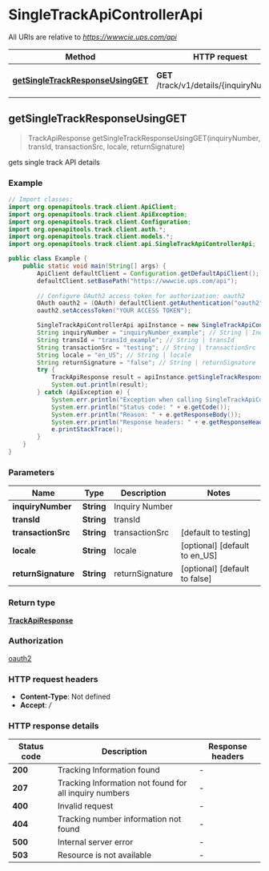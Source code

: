 # SingleTrackApiControllerApi

All URIs are relative to *https://wwwcie.ups.com/api*

| Method | HTTP request | Description |
|------------- | ------------- | -------------|
| [**getSingleTrackResponseUsingGET**](SingleTrackApiControllerApi.md#getSingleTrackResponseUsingGET) | **GET** /track/v1/details/{inquiryNumber} | gets single track API details |



## getSingleTrackResponseUsingGET

> TrackApiResponse getSingleTrackResponseUsingGET(inquiryNumber, transId, transactionSrc, locale, returnSignature)

gets single track API details

### Example

```java
// Import classes:
import org.openapitools.track.client.ApiClient;
import org.openapitools.track.client.ApiException;
import org.openapitools.track.client.Configuration;
import org.openapitools.track.client.auth.*;
import org.openapitools.track.client.models.*;
import org.openapitools.track.client.api.SingleTrackApiControllerApi;

public class Example {
    public static void main(String[] args) {
        ApiClient defaultClient = Configuration.getDefaultApiClient();
        defaultClient.setBasePath("https://wwwcie.ups.com/api");
        
        // Configure OAuth2 access token for authorization: oauth2
        OAuth oauth2 = (OAuth) defaultClient.getAuthentication("oauth2");
        oauth2.setAccessToken("YOUR ACCESS TOKEN");

        SingleTrackApiControllerApi apiInstance = new SingleTrackApiControllerApi(defaultClient);
        String inquiryNumber = "inquiryNumber_example"; // String | Inquiry Number
        String transId = "transId_example"; // String | transId
        String transactionSrc = "testing"; // String | transactionSrc
        String locale = "en_US"; // String | locale
        String returnSignature = "false"; // String | returnSignature
        try {
            TrackApiResponse result = apiInstance.getSingleTrackResponseUsingGET(inquiryNumber, transId, transactionSrc, locale, returnSignature);
            System.out.println(result);
        } catch (ApiException e) {
            System.err.println("Exception when calling SingleTrackApiControllerApi#getSingleTrackResponseUsingGET");
            System.err.println("Status code: " + e.getCode());
            System.err.println("Reason: " + e.getResponseBody());
            System.err.println("Response headers: " + e.getResponseHeaders());
            e.printStackTrace();
        }
    }
}
```

### Parameters


| Name | Type | Description  | Notes |
|------------- | ------------- | ------------- | -------------|
| **inquiryNumber** | **String**| Inquiry Number | |
| **transId** | **String**| transId | |
| **transactionSrc** | **String**| transactionSrc | [default to testing] |
| **locale** | **String**| locale | [optional] [default to en_US] |
| **returnSignature** | **String**| returnSignature | [optional] [default to false] |

### Return type

[**TrackApiResponse**](TrackApiResponse.md)

### Authorization

[oauth2](../README.md#oauth2)

### HTTP request headers

- **Content-Type**: Not defined
- **Accept**: */*


### HTTP response details
| Status code | Description | Response headers |
|-------------|-------------|------------------|
| **200** | Tracking Information found |  -  |
| **207** | Tracking Information not found for all inquiry numbers |  -  |
| **400** | Invalid request |  -  |
| **404** | Tracking number information not found |  -  |
| **500** | Internal server error |  -  |
| **503** | Resource is not available |  -  |

